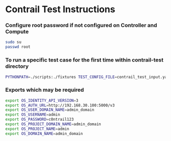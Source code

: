 # Contrail Test Instructions

### Configure root password if not configured on Controller and Compute
```bash
sudo su
passwd root
```

### To run a specific test case for the first time within contrail-test directory
```bash
PYTHONPATH=./scripts:./fixtures TEST_CONFIG_FILE=contrail_test_input.yaml python -m testtools.run scripts.vm_regression.test_vm_basic.TestBasicVMVN.test_ping_within_vn_two_vms_two_different_subnets
```

### Exports which may be required
```bash
export OS_IDENTITY_API_VERSION=3
export OS_AUTH_URL=http://192.168.30.100:5000/v3
export OS_USER_DOMAIN_NAME=admin_domain
export OS_USERNAME=admin
export OS_PASSWORD=c0ntrail123
export OS_PROJECT_DOMAIN_NAME=admin_domain
export OS_PROJECT_NAME=admin
export OS_DOMAIN_NAME=admin_domain
```